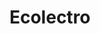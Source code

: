 ---
layout: startup_page
title: "Ecolectro"
id: "ecolectro.com"
permalink: "/ecolectroecolectro.com04042025/"
website: "https://ecolectro.com/"
funding_round: "Series A"
funding_amount: "$10.5M"
investors: "Toyota Ventures, Starshot Capital, DNX Ventures, Energy Revolution Ventures, New Climate Ventures, Banco Popular Impact Fund, Techstars"
about: "Ecolectro develops and produces affordable, scalable electrolyzers using a proprietary Anion Exchange Membrane (AEM) technology for green hydrogen production. Their AEM electrolyzers eliminate the need for rare and expensive materials, resulting in significantly lower production costs and enhanced efficiency. This allows for on-site hydrogen generation, reducing transportation and storage costs and environmental impact."
markets: "Green Hydrogen, Clean Energy, Chemical Manufacturing, Alternative Energy Equipment, Energy Production, CleanTech, Manufacturing, Climate Tech"
hq: "Ithaca, New York, United States"
founded_year: "2015"
linkedin: "https://www.linkedin.com/company/ecolectro"
twitter: "https://twitter.com/ecolectroinc"
instagram: ""
facebook: "https://www.facebook.com/ecolectroinc"
crunchbase: "https://www.crunchbase.com/organization/ecolectro"
pitchbook: "https://pitchbook.com/profiles/company/155330-47"

# SEO Optimization
meta_title: "Ecolectro - Series A Funding ($10.5M)"
meta_description: "Ecolectro, Ecolectro develops and produces affordable, scalable electrolyzers using a proprietary Anion Exchange Membrane (AEM) technology for green hydrogen pro..."
meta_keywords: "Ecolectro, Green Hydrogen, Clean Energy, Chemical Manufacturing, Alternative Energy Equipment, Energy Production, CleanTech, Manufacturing, Climate Tech, Series A funding"
canonical_url: "https://pkprojectstartups.github.io/projectstartups.com/ecolectroecolectro.com04042025/"
---